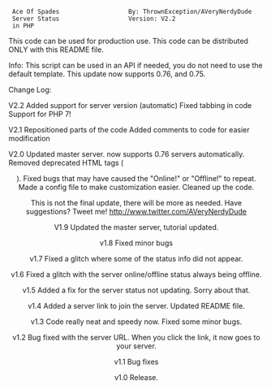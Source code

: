      Ace Of Spades                   By: ThrownException/AVeryNerdyDude
     Server Status                   Version: V2.2
     in PHP                          

This code can be used for production use. This code can 
be distributed ONLY with this README file.

Info:
This script can be used in an API if needed, you do not need to use the default template.
This update now supports 0.76, and 0.75.

Change Log:

V2.2
Added support for server version (automatic)
Fixed tabbing in code
Support for PHP 7!

V2.1
Repositioned parts of the code
Added comments to code for easier modification

V2.0
Updated master server.
now supports 0.76 servers automatically.
Removed deprecated HTML tags (<center>).
Fixed bugs that may have caused the "Online!" or "Offline!" to repeat.
Made a config file to make customization easier.
Cleaned up the code.

This is not the final update, there will be more as needed.
Have suggestions? Tweet me! http://www.twitter.com/AVeryNerdyDude

V1.9
Updated the master server, tutorial updated.

v1.8
Fixed minor bugs

v1.7
Fixed a glitch where some of the status info did not appear.

v1.6
Fixed a glitch with the server online/offline status always being offline.

v1.5
Added a fix for the server status not updating. Sorry about that.

v1.4
Added a server link to join the server.
Updated README file.

v1.3
Code really neat and speedy now. Fixed some minor bugs.

v1.2
Bug fixed with the server URL. When you click the link, it now goes to your server.

v1.1
Bug fixes

v1.0 
Release.
